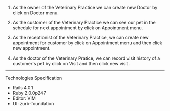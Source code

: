1. As the owner of the Veterinary Practice we can create new Doctor by click on Doctor menu.

2. As the customer of the Veterinary Practice we can see our pet in the schedule for next appointment by click on Appointment menu.

3. As the receptionist of the Veterinary Practice, we can create new appointment for customer by click on Appointment menu and then click new appointment.

4. As the doctor of the Veterinary Pratice, we can record visit history of a customer's pet by click on Visit and then click new visit.

--------------------------------
Technologies Specification

 - Rails 4.0.1
 - Ruby 2.0.0p247
 - Editor: VIM
 - UI: zurb-foundation


